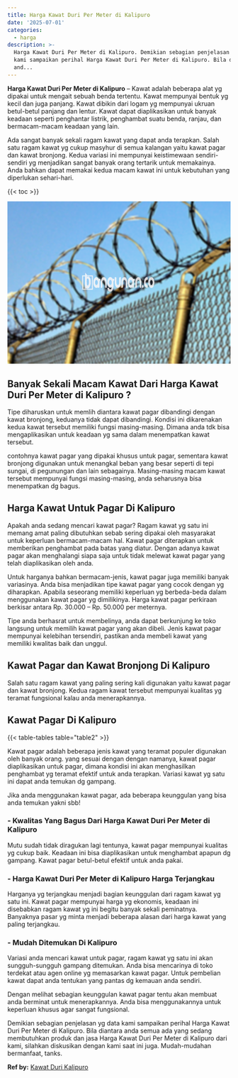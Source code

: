 ```yaml
---
title: Harga Kawat Duri Per Meter di Kalipuro
date: '2025-07-01'
categories:
  - harga
description: >-
  Harga Kawat Duri Per Meter di Kalipuro. Demikian sebagian penjelasan yg data
  kami sampaikan perihal Harga Kawat Duri Per Meter di Kalipuro. Bila diantara
  and...
---
```


**Harga Kawat Duri Per Meter di Kalipuro** – Kawat adalah beberapa alat yg dipakai untuk mengait sebuah benda tertentu. Kawat mempunyai bentuk yg kecil dan juga panjang. Kawat dibikin dari logam yg mempunyai ukruan betul-betul panjang dan lentur. Kawat dapat diaplikasikan untuk banyak keadaan seperti penghantar listrik, penghambat suatu benda, ranjau, dan bermacam-macam keadaan yang lain.

Ada sangat banyak sekali ragam kawat yang dapat anda terapkan. Salah satu ragam kawat yg cukup masyhur di semua kalangan yaitu kawat pagar dan kawat bronjong. Kedua variasi ini mempunyai keistimewaan sendiri-sendiri yg menjadikan sangat banyak orang tertarik untuk memakainya. Anda bahkan dapat memakai kedua macam kawat ini untuk kebutuhan yang diperlukan sehari-hari.

{{< toc >}}

![Harga Kawat Duri Per Meter di Kalipuro](/images/jual-kawat-murah45.png)

## Banyak Sekali Macam Kawat Dari Harga Kawat Duri Per Meter di Kalipuro ?

Tipe diharuskan untuk memlih diantara kawat pagar dibandingi dengan kawat bronjong, keduanya tidak dapat dibandingi. Kondisi ini dikarenakan kedua kawat tersebut memiliki fungsi masing-masing. Dimana anda tdk bisa mengaplikasikan untuk keadaan yg sama dalam menempatkan kawat tersebut.

contohnya kawat pagar yang dipakai khusus untuk pagar, sementara kawat bronjong digunakan untuk menangkal beban yang besar seperti di tepi sungai, di pegunungan dan lain sebagainya. Masing-masing macam kawat tersebut mempunyai fungsi masing-masing, anda seharusnya bisa menempatkan dg bagus.

## Harga Kawat Untuk Pagar Di Kalipuro

Apakah anda sedang mencari kawat pagar? Ragam kawat yg satu ini memang amat paling dibutuhkan sebab sering dipakai oleh masyarakat untuk keperluan bermacam-macam hal. Kawat pagar diterapkan untuk memberikan penghambat pada batas yang diatur. Dengan adanya kawat pagar akan menghalangi siapa saja untuk tidak melewat kawat pagar yang telah diaplikasikan oleh anda.

Untuk harganya bahkan bermacam-jenis, kawat pagar juga memiliki banyak variasinya. Anda bisa menjadikan tipe kawat pagar yang cocok dengan yg diharapkan. Apabila seseorang memiliki keperluan yg berbeda-beda dalam menggunakan kawat pagar yg dimilikinya. Harga kawat pagar perkiraan berkisar antara Rp. 30.000 – Rp. 50.000 per meternya.

Tipe anda berhasrat untuk membelinya, anda dapat berkunjung ke toko langsung untuk memilih kawat pagar yang akan dibeli. Jenis kawat pagar mempunyai kelebihan tersendiri, pastikan anda membeli kawat yang memiliki kwalitas baik dan unggul.

## Kawat Pagar dan Kawat Bronjong Di Kalipuro

Salah satu ragam kawat yang paling sering kali digunakan yaitu kawat pagar dan kawat bronjong. Kedua ragam kawat tersebut mempunyai kualitas yg teramat fungsional kalau anda menerapkannya.

## Kawat Pagar Di Kalipuro

{{< table-tables table="table2" >}}

Kawat pagar adalah beberapa jenis kawat yang teramat populer digunakan oleh banyak orang. yang sesuai dengan dengan namanya, kawat pagar diaplikasikan untuk pagar, dimana kondisi ini akan menghasilkan penghambat yg teramat efektif untuk anda terapkan. Variasi kawat yg satu ini dapat anda temukan dg gampang.

Jika anda menggunakan kawat pagar, ada beberapa keunggulan yang bisa anda temukan yakni sbb!

### \- Kwalitas Yang Bagus Dari Harga Kawat Duri Per Meter di Kalipuro

Mutu sudah tidak diragukan lagi tentunya, kawat pagar mempunyai kualitas yg cukup baik. Keadaan ini bisa diaplikasikan untuk menghambat apapun dg gampang. Kawat pagar betul-betul efektif untuk anda pakai.

### \- Harga Kawat Duri Per Meter di Kalipuro Harga Terjangkau

Harganya yg terjangkau menjadi bagian keunggulan dari ragam kawat yg satu ini. Kawat pagar mempunyai harga yg ekonomis, keadaan ini disebabkan ragam kawat yg ini begitu banyak sekali peminatnya. Banyaknya pasar yg minta menjadi beberapa alasan dari harga kawat yang paling terjangkau.

### \- Mudah Ditemukan Di Kalipuro

Variasi anda mencari kawat untuk pagar, ragam kawat yg satu ini akan sungguh-sungguh gampang ditemukan. Anda bisa mencarinya di toko terdekat atau agen online yg memasarkan kawat pagar. Untuk pembelian kawat dapat anda tentukan yang pantas dg kemauan anda sendiri.

Dengan melihat sebagian keunggulan kawat pagar tentu akan membuat anda berminat untuk menerapkannya. Anda bisa menggunakannya untuk keperluan khusus agar sangat fungsional.

Demikian sebagian penjelasan yg data kami sampaikan perihal Harga Kawat Duri Per Meter di Kalipuro. Bila diantara anda semua ada yang sedang membutuhkan produk dan jasa Harga Kawat Duri Per Meter di Kalipuro dari kami, silahkan diskusikan dengan kami saat ini juga. Mudah-mudahan bermanfaat, tanks.

**Ref by:** [Kawat Duri Kalipuro](https://id.wikipedia.org/wiki/Kawat)
